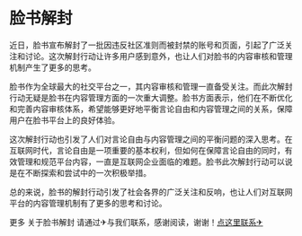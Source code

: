 # 脸书解封

近日，脸书宣布解封了一批因违反社区准则而被封禁的账号和页面，引起了广泛关注和讨论。这次解封行动让许多用户感到意外，也让人们对脸书的内容审核和管理机制产生了更多的思考。

脸书作为全球最大的社交平台之一，其内容审核和管理一直备受关注。而此次解封行动无疑是脸书在内容管理方面的一次重大调整。脸书方面表示，他们在不断优化和完善内容审核体系，希望能够更好地平衡言论自由和内容管理之间的关系，保障用户在脸书平台上的良好体验。

这次解封行动也引发了人们对言论自由与内容管理之间的平衡问题的深入思考。在互联网时代，言论自由是一项重要的基本权利，但如何在保障言论自由的同时，有效管理和规范平台内容，一直是互联网企业面临的难题。脸书此次解封行动可以说是在不断探索和尝试中的一次积极举措。

总的来说，脸书的解封行动引发了社会各界的广泛关注和反响，也让人们对互联网平台的内容管理机制有了更多的思考和讨论。

更多 关于脸书解封 请通过✈与我们联系，感谢阅读，谢谢！[点这里联系✈](https://b.k02.cc)